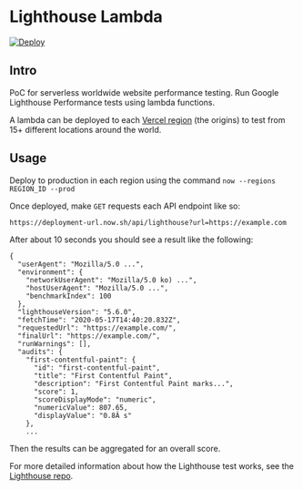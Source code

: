 # Lighthouse Lambda

<a href="/import/project?template=https://github.com/jpbow/lighthouse-lambda">
  <img src="https://vercel.com/button" alt="Deploy" />
</a>

## Intro

PoC for serverless worldwide website performance testing. Run Google Lighthouse Performance tests using lambda functions.

A lambda can be deployed to each [Vercel region](https://vercel.com/docs/v2/edge-network/regions#routing) (the origins) to test from 15+ different locations around the world.  

## Usage

Deploy to production in each region using the command `now --regions REGION_ID --prod`

Once deployed, make `GET` requests each API endpoint like so:

```
https://deployment-url.now.sh/api/lighthouse?url=https://example.com
```

After about 10 seconds you should see a result like the following:

```
{
  "userAgent": "Mozilla/5.0 ...",
  "environment": {
    "networkUserAgent": "Mozilla/5.0 ko) ...",
    "hostUserAgent": "Mozilla/5.0 ...",
    "benchmarkIndex": 100
  },
  "lighthouseVersion": "5.6.0",
  "fetchTime": "2020-05-17T14:40:20.832Z",
  "requestedUrl": "https://example.com/",
  "finalUrl": "https://example.com/",
  "runWarnings": [],
  "audits": {
    "first-contentful-paint": {
      "id": "first-contentful-paint",
      "title": "First Contentful Paint",
      "description": "First Contentful Paint marks...",
      "score": 1,
      "scoreDisplayMode": "numeric",
      "numericValue": 807.65,
      "displayValue": "0.8Â s"
    },
    ...
```

Then the results can be aggregated for an overall score.

For more detailed information about how the Lighthouse test works, see the [Lighthouse repo](https://github.com/GoogleChrome/lighthouse).